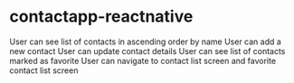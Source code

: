 # contactapp-reactnative
User can see list of contacts in ascending order by name
User can add a new contact
User can update contact details
User can see list of contacts marked as favorite
User can navigate to contact list screen and favorite contact list screen
